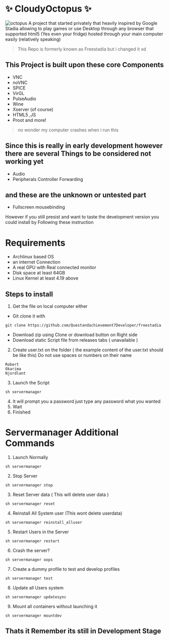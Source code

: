 # :sparkles: CloudyOctopus :sparkles: 



![octopus](https://clipartstation.com/wp-content/uploads/2018/09/baby-octopus-clipart-6.jpg)
A project that started privately that heavily inspired by Google Stadia allowing to play games or use Desktop through any browser that supported html5 (Yes even your fridge) hosted through your main computer easily (relatively speaking) 
> This Repo is formerly known as Freestadia but i changed it xd
## This Project is built upon these core Components
- VNC
- noVNC
- SPICE
- VirGL
- PulseAudio
- Wine
- Xserver (of course)
- HTML5 ,JS
- Proot and more!
> no wonder my computer crashes when i run this
## Since this is really in early development however there are several Things to be considered not working yet
- Audio
- Peripherals Controller Forwarding
## and these are the unknown or untested part
- Fullscreen mousebinding

However if you still presist and want to taste the development version you could install by Following these instruction

# Requirements
- Archlinux based OS
- an internet Connection
- A real GPU with Real connected monitor
- Disk space at least 64GB
- Linux Kernel at least 4.19 above

## Steps to install
1. Get the file on local computer either
  * Git clone it with
```
git clone https://github.com/Questandachievement7Developer/freestadia
```
  * Download zip using Clone or download button on Right side
  * Download static Script file from releases tabs ( unavailable )
2. Create user.txt on the folder ( the example content of the user.txt should be like this) Do not use spaces or numbers on their name
```
Robert
Okarima
Njordlant
```
3. Launch the Script
```
sh servermanager
```
4. It will prompt you a password just type any password what you wanted
5. Wait
6. Finished

# Servermanager Additional Commands
1. Launch Normally
```
sh servermanager
```
2. Stop Server
```
sh servermanager stop
```
3. Reset Server data ( This will delete user data )
```
sh servermanager reset
```
4. Reinstall All System user (This wont delete userdata)
```
sh servermanager reinstall_alluser
```
5. Restart Users in the Server
```
sh servermanager restart
```
6. Crash the server?
```
sh servermanager oops
```
7. Create a dummy profile to test and develop profiles
```
sh servermanager test
```
8. Update all Users system
```
sh servermanager updatesync
```
9. Mount all containers without launching it
```
sh servermanager mountdev
```
## **Thats it Remember its still in Development Stage**
